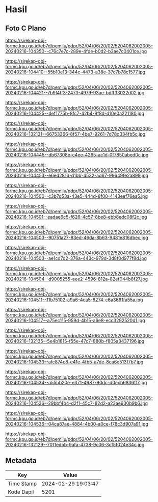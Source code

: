 # Hasil

## Foto C Plano

https://sirekap-obj-formc.kpu.go.id/eb7d/pemilu/pdpr/52/04/06/20/02/5204062002005-20240216-104350--c76c7e7c-289e-4fde-b0d2-b3ae7c0401ce.jpg

https://sirekap-obj-formc.kpu.go.id/eb7d/pemilu/pdpr/52/04/06/20/02/5204062002005-20240216-104410--55b10e13-344c-4473-a38e-37c7b78c1577.jpg

https://sirekap-obj-formc.kpu.go.id/eb7d/pemilu/pdpr/52/04/06/20/02/5204062002005-20240216-104421--7b9f4ff3-2473-4979-93ae-bdff33022d02.jpg

https://sirekap-obj-formc.kpu.go.id/eb7d/pemilu/pdpr/52/04/06/20/02/5204062002005-20240216-104425--4ef1775b-8fc7-42b4-9f8d-d10e0a221180.jpg

https://sirekap-obj-formc.kpu.go.id/eb7d/pemilu/pdpr/52/04/06/20/02/5204062002005-20240216-132131--66753366-8f57-4be7-9261-7d78d334fb5c.jpg

https://sirekap-obj-formc.kpu.go.id/eb7d/pemilu/pdpr/52/04/06/20/02/5204062002005-20240216-104445--db67308e-c4ee-4265-ac1d-0f7850abed0c.jpg

https://sirekap-obj-formc.kpu.go.id/eb7d/pemilu/pdpr/52/04/06/20/02/5204062002005-20240216-104453--e6ed2816-d1bb-4532-ad67-99649fe2a899.jpg

https://sirekap-obj-formc.kpu.go.id/eb7d/pemilu/pdpr/52/04/06/20/02/5204062002005-20240216-104500--c3b7d53a-43e5-444d-8f00-4143eef76ea5.jpg

https://sirekap-obj-formc.kpu.go.id/eb7d/pemilu/pdpr/52/04/06/20/02/5204062002005-20240216-104501--eadae6c5-f626-4c57-8be8-ebb8edc08f2c.jpg

https://sirekap-obj-formc.kpu.go.id/eb7d/pemilu/pdpr/52/04/06/20/02/5204062002005-20240216-104503--90751a27-83ed-46da-8b63-9481e816dbec.jpg

https://sirekap-obj-formc.kpu.go.id/eb7d/pemilu/pdpr/52/04/06/20/02/5204062002005-20240216-104503--ae1cd7d2-376a-443c-979d-3d8f0d977f8d.jpg

https://sirekap-obj-formc.kpu.go.id/eb7d/pemilu/pdpr/52/04/06/20/02/5204062002005-20240216-104504--d9005255-aee2-4596-812a-82ef044b8f27.jpg

https://sirekap-obj-formc.kpu.go.id/eb7d/pemilu/pdpr/52/04/06/20/02/5204062002005-20240216-104511--11b75102-a9a6-4ca5-8274-c6a3661fa55a.jpg

https://sirekap-obj-formc.kpu.go.id/eb7d/pemilu/pdpr/52/04/06/20/02/5204062002005-20240216-104517--a75ec115-959d-4b15-a6e8-ecc3292520d1.jpg

https://sirekap-obj-formc.kpu.go.id/eb7d/pemilu/pdpr/52/04/06/20/02/5204062002005-20240216-132135--5e4b1815-f55e-47c7-880b-f805a3437196.jpg

https://sirekap-obj-formc.kpu.go.id/eb7d/pemilu/pdpr/52/04/06/20/02/5204062002005-20240216-104533--afc874c8-e41e-4fb5-a7de-8ca6e513f7b7.jpg

https://sirekap-obj-formc.kpu.go.id/eb7d/pemilu/pdpr/52/04/06/20/02/5204062002005-20240216-104534--a55bb20e-e371-4987-90dc-d0ecb6836ff7.jpg

https://sirekap-obj-formc.kpu.go.id/eb7d/pemilu/pdpr/52/04/06/20/02/5204062002005-20240216-104536--29bbf4b4-d2f1-45c7-82d2-a23ae930b9b6.jpg

https://sirekap-obj-formc.kpu.go.id/eb7d/pemilu/pdpr/52/04/06/20/02/5204062002005-20240216-104536--04ca87ae-4884-4b00-a0ce-f78c3d907a91.jpg

https://sirekap-obj-formc.kpu.go.id/eb7d/pemilu/pdpr/52/04/06/20/02/5204062002005-20240216-132129--7011edbb-9afa-4738-9c06-3cf5f024e34c.jpg


## Metadata

| Key        | Value               |
| ---------- | ------------------- |
| Time Stamp | 2024-02-29 19:03:47 |
| Kode Dapil | 5201                |



